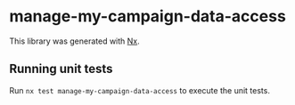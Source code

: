 # manage-my-campaign-data-access

This library was generated with [Nx](https://nx.dev).

## Running unit tests

Run `nx test manage-my-campaign-data-access` to execute the unit tests.
